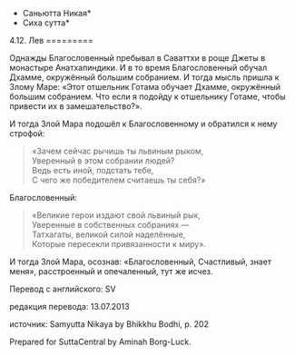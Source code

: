 * Саньютта Никая*
* Сиха сутта*

4\.12\. Лев
\=\=\=\=\=\=\=\=\=

Однажды Благословенный пребывал в Саваттхи в роще Джеты в монастыре Анатхапиндики\. И в то время Благословенный обучал Дхамме, окружённый большим собранием\. И тогда мысль пришла к Злому Маре: «Этот отшельник Готама обучает Дхамме, окружённый большим собранием\. Что если я подойду к отшельнику Готаме, чтобы привести их в замешательство?»\.

И тогда Злой Мара подошёл к Благословенному и обратился к нему строфой:

> «Зачем сейчас рычишь ты львиным рыком,  
> Уверенный в этом собрании людей?  
> Ведь есть иной, подстать тебе,  
> С чего же победителем считаешь ты себя?»

Благословенный:

> «Великие герои издают свой львиный рык,  
> Уверенные в собственных собраниях —  
> Татхагаты, великой силой наделённые,  
> Которые пересекли привязанности к миру»\.

И тогда Злой Мара, осознав: «Благословенный, Счастливый, знает меня», расстроенный и опечаленный, тут же исчез\.

Перевод с английского: SV

редакция перевода: 13\.07\.2013

источник: Samyutta Nikaya by Bhikkhu Bodhi, p\. 202

Prepared for SuttaCentral by Aminah Borg\-Luck\.